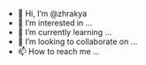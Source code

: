 - 👋 Hi, I’m @zhrakya
- 👀 I’m interested in ...
- 🌱 I’m currently learning ...
- 💞️ I’m looking to collaborate on ...
- 📫 How to reach me ...

<!---
zhrakya/zhrakya is a ✨ special ✨ repository because its `README.md` (this file) appears on your GitHub profile.
You can click the Preview link to take a look at your changes.
--->
